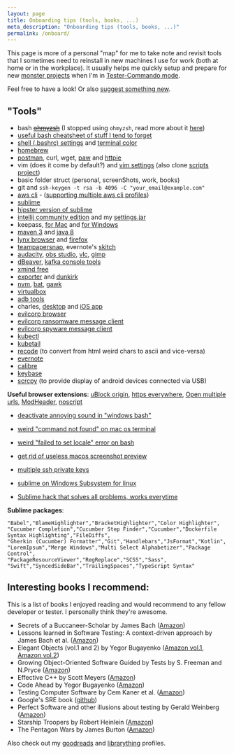 ```yaml
---
layout: page
title: Onboarding tips (tools, books, ...)
meta_description: "Onboarding tips (tools, books, ...)"
permalink: /onboard/
---
```



This page is more of a personal "map" for me to take note and revisit tools that I sometimes need to reinstall in new machines I use for work (both at home or in the workplace). It usually helps me quickly setup and prepare for new [monster projects](https://raid-software-testing.com/) when I'm in [Tester-Commando mode](https://raid-software-testing.com/).

Feel free to have a look! Or also [suggest something new](https://github.com/filfreire/filfreire.github.io).

## "Tools"

- bash ~~[ohmyzsh](https://github.com/robbyrussell/oh-my-zsh)~~ (I stopped using `ohmyzsh`, read more about it [here](/posts/ohmyslowzsh))
- [useful bash cheatsheet of stuff I tend to forget](https://github.com/rstacruz/cheatsheets/blob/master/bash.md)
- [shell (.bashrc) settings](https://github.com/filfreire/scripts/blob/master/dotrc) and [terminal color](https://github.com/filfreire/scripts/blob/master/spacegray_eighties_macOs.terminal)
- [homebrew](https://brew.sh/)
- [postman](https://www.getpostman.com/), curl, wget, [paw](https://paw.cloud/) and [httpie](https://httpie.org/)
- vim (does it come by default?) and [vim settings](https://github.com/filfreire/scripts/blob/master/.vimrc) (also clone [scripts project](https://github.com/filfreire/scripts))
- basic folder struct (personal, screenShots, work, books)
- git and `ssh-keygen -t rsa -b 4096 -C "your_email@example.com"`
- [aws cli](https://aws.amazon.com/cli/) - ([supporting multiple aws cli profiles](https://stackoverflow.com/a/34246053/7468990))
- [sublime](https://www.sublimetext.com/)
- [hipster version of sublime](https://code.visualstudio.com/)
- [intellij community edition](https://www.jetbrains.com/idea/) and my [settings.jar](/assets/settings.jar)
- keepass, [for Mac](https://www.keepassx.org/) and [for Windows](https://keepass.info/)
- [maven 3](https://stackoverflow.com/questions/8826881/maven-install-on-mac-os-x) and [java 8](https://stackoverflow.com/questions/24342886/how-to-install-java-8-on-mac)
- [lynx browser](https://lynx.browser.org/) and [firefox](https://www.mozilla.org/pt-PT/firefox/new/)
- [teampapersnap](https://teampaper.me/snap/), evernote's [skitch](https://evernote.com/intl/pt/products/skitch)
- [audacity](https://www.audacityteam.org/), [obs studio](https://obsproject.com/), [vlc](https://www.videolan.org/vlc/), [gimp](https://www.gimp.org/downloads/)
- [dBeaver](https://dbeaver.io/download/), [kafka console tools](https://kafka.apache.org/quickstart)
- [xmind free](https://www.xmind.net/download/xmind8/)
- [exporter](https://itunes.apple.com/us/app/exporter/id1099120373?mt=12) and [dunkirk](https://github.com/filfreire/dunkirk)
- [nvm](https://github.com/creationix/nvm), [bat](https://github.com/sharkdp/bat), [gawk](https://www.gnu.org/software/gawk/)
- [virtualbox](https://www.virtualbox.org/)
- [adb tools](https://stackoverflow.com/a/28208121/7468990)
- charles, [desktop](https://www.charlesproxy.com/) and [iOS app](https://itunes.apple.com/us/app/charles-proxy/id1134218562)
- [evilcorp browser](https://www.google.com/chrome/)
- [evilcorp ransomware message client](https://slack.com/)
- [evilcorp spyware message client](https://www.skype.com/en/)
- [kubectl](https://kubernetes.io/docs/tasks/tools/install-kubectl/#install-with-homebrew-on-macos)
- [kubetail](https://github.com/johanhaleby/kubetail)
- [recode](https://github.com/pinard/Recode) (to convert from html weird chars to ascii and vice-versa)
- [evernote](https://evernote.com/download/)
- [calibre](https://calibre-ebook.com/)
- [keybase](https://keybase.io/)
- [scrcpy](https://github.com/Genymobile/scrcpy) (to provide display of android devices connected via USB)

**Useful browser extensions**: [uBlock origin](https://github.com/gorhill/uBlock), [https everywhere](https://www.eff.org/https-everywhere), [Open multiple urls](https://chrome.google.com/webstore/detail/open-multiple-urls/oifijhaokejakekmnjmphonojcfkpbbh?hl=en), [ModHeader](https://chrome.google.com/webstore/detail/modheader/idgpnmonknjnojddfkpgkljpfnnfcklj), [noscript](https://noscript.net/)

- [deactivate annoying sound in "windows bash"](https://stackoverflow.com/a/39688603/7468990)

- [weird "command not found" on mac os terminal](https://superuser.com/questions/78245/how-to-disable-the-option-space-key-combination-for-non-breaking-spaces)

- [weird "failed to set locale" error on bash](https://stackoverflow.com/a/56743150/7468990)

- [get rid of useless macos screenshot preview](https://www.macobserver.com/tips/quick-tip/macos-mojave-screenshot/)

- [multiple ssh private keys](https://stackoverflow.com/a/2419609)

- [sublime on Windows Subsystem for linux](https://nickjanetakis.com/blog/using-wsl-and-mobaxterm-to-create-a-linux-dev-environment-on-windows)

- [Sublime hack that solves all problems, works everytime](https://stackoverflow.com/a/45437984/7468990)

**Sublime packages**:
```
"Babel","BlameHighlighter","BracketHighlighter","Color Highlighter",
"Cucumber Completion","Cucumber Step Finder","Cucumber","Dockerfile Syntax Highlighting","FileDiffs",
"Gherkin (Cucumber) Formatter","Git","Handlebars","JsFormat","Kotlin",
"LoremIpsum","Merge Windows","Multi Select Alphabetizer","Package Control",
"PackageResourceViewer","RegReplace","SCSS","Sass",
"Swift","SyncedSideBar","TrailingSpaces","TypeScript Syntax"
```

## Interesting books I recommend:

This is a list of books I enjoyed reading and would recommend to any fellow developer or tester. I personally think they're awesome.

- Secrets of a Buccaneer-Scholar by James Bach ([Amazon](https://www.amazon.co.uk/dp/1847375359/))
- Lessons learned in Software Testing: A context-driven approach by James Bach et al. ([Amazon](http://amzn.eu/4DDoHIh))
- Elegant Objects (vol.1 and 2) by Yegor Bugayenko ([Amazon vol.1](http://amzn.eu/6QIDf9c), [Amazon vol.2](http://amzn.eu/c4U3YKK))
- Growing Object-Oriented Software Guided by Tests by S. Freeman and  N.Pryce ([Amazon](http://amzn.eu/amnWxaY))
- Effective C++ by Scott Meyers ([Amazon](http://amzn.eu/2hIIjY3))
- Code Ahead by Yegor Bugayenko ([Amazon](https://www.amazon.com/dp/1982063742))
- Testing Computer Software by Cem Kaner et al. ([Amazon](https://www.amazon.com/dp/0471358460/))
- Google's SRE book ([github](https://github.com/captn3m0/google-sre-ebook))
- Perfect Software and other illusions about testing by Gerald Weinberg ([Amazon](https://www.amazon.com/dp/B004J4VVE2/))
- Starship Troopers by Robert Heinlein ([Amazon](https://www.amazon.com/dp/0441783589/))
- The Pentagon Wars by James Burton ([Amazon](https://www.amazon.com/dp/1612516009/))

Also check out my <a href="https://www.goodreads.com/user/show/72814465-filipe-freire">goodreads</a> and <a href="https://www.librarything.com/profile/filfreire">librarything</a> profiles.
